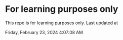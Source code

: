 # For learning purposes only
This repo is for learning purposes only.
Last updated at

Friday, February 23, 2024 4:07:08 AM


